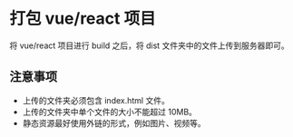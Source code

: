# 打包 vue/react 项目

将 vue/react 项目进行 build 之后，将 dist 文件夹中的文件上传到服务器即可。

<!-- <BiliBili src="//player.bilibili.com/player.html?isOutside=true&aid=114613483995301&bvid=BV1fy7DzKEMC&cid=30286086643&p=1"/>

 -->

## 注意事项

-   上传的文件夹必须包含 index.html 文件。
-   上传的文件夹中单个文件的大小不能超过 10MB。
-   静态资源最好使用外链的形式，例如图片、视频等。

<script setup>
import BiliBili from "../../components/bilibili.vue"
</script>

